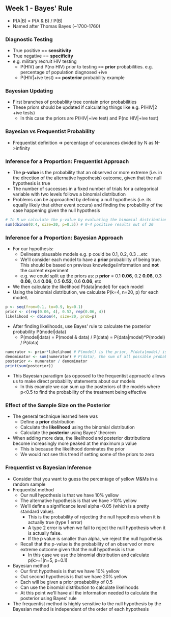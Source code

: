 ## Week 1 - Bayes' Rule   

- P(A|B) = P(A & B) / P(B)
- Named after Thomas Bayes (~1700-1760)

### Diagnostic Testing
- True positive == **sensitivity**
- True negative == **specificity**
- e.g. military recruit HIV testing
    - P(HIV) and P(no HIV) prior to testing == **prior** probabilities. e.g. percentage of population diagnosed +ive
    - P(HIV|+ive test) == **posterior** probability example

### Bayesian Updating
- First branches of probabliity tree contain prior probabilities
- These priors should be updated if calculating things like e.g. P(HIV|2 +ive tests)
    - In this case the priors are P(HIV|+ive test) and P(no HIV|+ive test)

### Bayesian vs Frequentist Probability
- Frequentist definition => percentage of occurances divided by N as N->infinity

### Inference for a Proportion: Frequentist Approach
- The **p-value** is the probability that an observed or more extreme (i.e. in the direction of the alternative hypothesis) outcome, given that the null hypothesis is true
- The number of successes in a fixed number of trials for a categorical variable with two levels follows a binomial distribution
- Problems can be approached by defining a null hypothesis (i.e. its equally likely that either event occurs) and finding the probability of the case happening given the null hypothesis
```R
# In R we calculate the p-value by evaluating the binomial distribution P(k<=4)
sum(dbinom(0:4, size=20, p=0.5)) # 0-4 positive results out of 20
```

### Inference for a Proportion: Bayesian Approach
- For our hypothesis:
    - Delineate plausable models e.g. p could be 0.1, 0.2, 0.3 ...etc
    - We'll consider each model to have a **prior** probability of being true. This should be based on previous knowledge/information and **not** the current experiment
    - e.g. we could split up the priors as: p **prior** = 0.1 **0.06**, 0.2 **0.06**, 0.3 **0.06**, 0.4 **0.06**, 0.5 **0.52**, 0.6 **0.06**, etc
- We then calculate the likelihood P(data|model) for each model
- Using the binomial distribution, we calculate P(k=4, n=20, p) for each model\
```R
p <- seq(from=0.1, to=0.9, by=0.1)
prior <- c(rep(0.06, 4), 0.52, rep(0.06, 4))
likelihood <- dbinom(4, size=20, prob=p)
```
- After finding likelihoods, use Bayes' rule to calculate the posterior probability P(model|data)
    - P(model|data) = P(model & data) / P(data) = P(data|model)*P(model) / P(data)
```R
numerator <- prior*likelihood # P(model) is the prior, P(data|model) is the likelihood
denominator <- sum(numerator) # P(data), the sum of all possible probabilities
posterior <- numerator / denominator
print(sum(posterior))
```
- This Bayesian paradigm (as opposed to the frequentist approach) allows us to make direct probability statements about our models
    - In this example we can sum up the posteriors of the models where p<0.5 to find the probability of the treatment being effective

### Effect of the Sample Size on the Posterior
- The general technique learned here was
    - Define a **prior** distribution
    - Calculate the **likelihood** using the binomial distribution
    - Calculate the **posterior** using Bayes' theorem
- When adding more data, the likelihood and posterior distributions become increasingly more peaked at the maximum p value
    - This is because the likelihood dominates the prior
    - We would not see this trend if setting some of the priors to zero

### Frequentist vs Bayesian Inference
- Consider that you want to guess the percentage of yellow M&Ms in a random sample
- Frequentist method
    - Our null hypothesis is that we have 10% yellow
    - The alternative hypothesis is that we have >10% yellow
    - We'll define a significance level alpha=0.05 (which is a pretty standard value).
        - This is the probability of rejecting the null hypothesis when it is actually true (type 1 error)
        - A type 2 error is when we fail to reject the null hypothesis when it is actually false.
        - If the p value is smaller than alpha, we reject the null hypothesis
    - Recall that the p-value is the probability of an observed or more extreme outcome given that the null hypothesis is true
        - In this case we use the binomial distribution and calculate p(k>=1|n=5, p=0.1)
- Bayesian method
    - Our first hypothesis is that we have 10% yellow
    - Out second hypothesis is that we have 20% yellow
    - Each will be given a prior proabability of 0.5
    - Can use the binomial distribution to calculate likelihoods
    - At this point we'll have all the information needed to calculate the posterior using Bayes' rule
- The frequentist method is highly sensitive to the null hypothesis by the Bayesian method is independent of the order of each hypothesis
